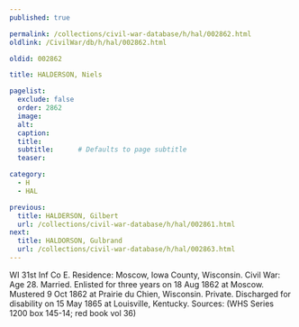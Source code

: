 ```yaml
---
published: true

permalink: /collections/civil-war-database/h/hal/002862.html
oldlink: /CivilWar/db/h/hal/002862.html

oldid: 002862

title: HALDERSON, Niels

pagelist:
  exclude: false
  order: 2862
  image: 
  alt:
  caption:
  title:
  subtitle:      # Defaults to page subtitle
  teaser:

category: 
  - H 
  - HAL

previous:
  title: HALDERSON, Gilbert
  url: /collections/civil-war-database/h/hal/002861.html  
next:
  title: HALDORSON, Gulbrand
  url: /collections/civil-war-database/h/hal/002863.html   
---
```

WI 31st Inf Co E. Residence: Moscow, Iowa County, Wisconsin. Civil War: Age 28. Married. Enlisted for three years on 18 Aug 1862 at Moscow. Mustered 9 Oct 1862 at Prairie du Chien, Wisconsin. Private. Discharged for disability on 15 May 1865 at Louisville, Kentucky. Sources: (WHS Series 1200 box 145-14; red book vol 36)